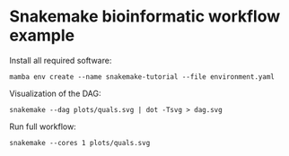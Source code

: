 # Snakemake bioinformatic workflow example

Install all required software:

```console
mamba env create --name snakemake-tutorial --file environment.yaml
```

Visualization of the DAG:

```console
snakemake --dag plots/quals.svg | dot -Tsvg > dag.svg
```

Run full workflow:

```console
snakemake --cores 1 plots/quals.svg
```